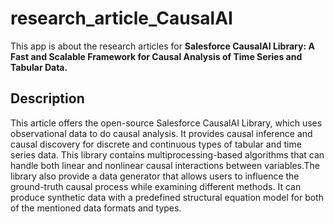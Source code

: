 # research_article_CausalAI

This app is about the research articles for **Salesforce CausalAI Library: A Fast and Scalable Framework for Causal Analysis of Time Series and Tabular Data.**

## Description

This article offers the open-source Salesforce CausalAI Library, which uses observational data to do causal analysis. It provides causal inference and causal discovery for discrete and continuous types of tabular and time series data. This library contains multiprocessing-based algorithms that can handle both linear and nonlinear causal interactions between variables.The library also provide a data generator that allows users to influence the ground-truth causal process while examining different methods. It can produce synthetic data with a predefined structural equation model for both of the mentioned data formats and types.
